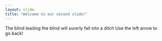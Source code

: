 ```yaml
---
layout: slide
title: "Welcome to our second slide!"
---
```

The blind leading the blind will surerly fall into a ditch
Use the left arrow to go back!
